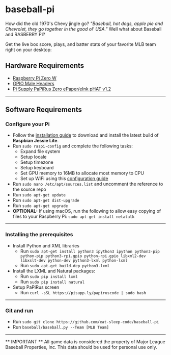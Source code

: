 # baseball-pi

How did the old 1970's Chevy jingle go?  *"Baseball, hot dogs, apple pie and Chevrolet, they go together in the good ol’ USA."*   Well what about Baseball and RASBERRY PI?   

Get the live box score, plays, and batter stats of your favorite MLB team right on your desktop:

## Hardware Requirements
* [Raspberry Pi Zero W](https://www.adafruit.com/product/3400)
* [GPIO Male Headers](https://www.adafruit.com/product/3413)
* [Pi Supply PaPiRus Zero ePaper/eInk pHAT v1.2](https://www.adafruit.com/product/3335)

___

## Software Requirements
### Configure your Pi ###
* Follow the [installation guide](https://www.raspberrypi.org/downloads/raspbian/) to download and install the latest build of **Raspbian Jessie Lite**.
* Run `sudo raspi-config` and complete the following tasks:
  * Expand file system
  * Setup locale
  * Setup timezone
  * Setup keyboard
  * Set GPU memory to 16MB to allocate most memory to CPU
  * Set up WiFi using this [configuration guide](https://www.raspberrypi.org/documentation/configuration/wireless/wireless-cli.md)
* Run `sudo nano /etc/apt/sources.list` and uncomment the reference to the source repo
* Run `sudo apt-get update`
* Run `sudo apt-get dist-upgrade`
* Run `sudo apt-get upgrade`
* **OPTIONAL:** If using macOS, run the following to allow easy copying of files to your Raspberry Pi: `sudo apt-get install netatalk`
___

### Installing the prerequisites ###
* Install Python and XML libraries
  * Run `sudo apt-get install python3 ipython3 ipython python3-pip python-pip python3-rpi.gpio python-rpi.gpio libxml2-dev libxslt-dev python-dev python3-lxml python-lxml`
  * Run `sudo apt-get build-dep python3-lxml`
* Install the LXML and Natural packages:
  * Run `sudo pip install lxml`
  * Run `sudo pip install natural`
* Setup PaPiRus screen
  * Run `curl -sSL https://pisupp.ly/papiruscode | sudo bash`

___

### Git and run ###
* Run `sudo git clone https://github.com/eat-sleep-code/baseball-pi`
* Run `baseball/baseball.py --Team [MLB Team]`

___

** IMPORTANT ** 
All game data is considered the property of Major League Baseball Properties, Inc.    This data should be used for personal use only.








